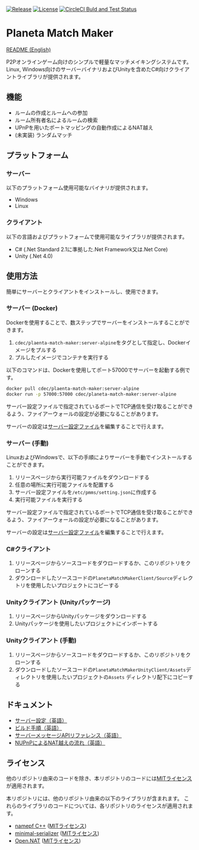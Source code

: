 [![Release](https://img.shields.io/github/v/release/CdecPGL/PlanetaMatchMaker?include_prereleases&sort=semver)](https://github.com/CdecPGL/PlanetaMatchMaker/releases)
[![License](https://img.shields.io/github/license/CdecPGL/PlanetaMatchMaker)](https://github.com/CdecPGL/PlanetaMatchMaker/blob/master/LICENSE)
[![CircleCI Buld and Test Status](https://circleci.com/gh/CdecPGL/PlanetaMatchMaker/tree/master.svg?style=shield)](https://circleci.com/gh/CdecPGL/PlanetaMatchMaker/tree/master)

# Planeta Match Maker

[README (English)](README.md)

P2Pオンラインゲーム向けのシンプルで軽量なマッチメイキングシステムです。
Linux, Windows向けのサーバーバイナリおよびUnityを含めたC#向けクライアントライブラリが提供されます。

## 機能

- ルームの作成とルームへの参加
- ルーム所有者名によるルームの検索
- UPnPを用いたポートマッピングの自動作成によるNAT越え
- (未実装) ランダムマッチ

## プラットフォーム

### サーバー

以下のプラットフォーム使用可能なバイナリが提供されます。

- Windows
- Linux

### クライアント

以下の言語およびプラットフォームで使用可能なライブラリが提供されます。

- C# (.Net Standard 2.1に準拠した.Net Framework又は.Net Core)
- Unity (.Net 4.0)

## 使用方法

簡単にサーバーとクライアントをインストールし、使用できます。

### サーバー (Docker)

Dockerを使用することで、数ステップでサーバーをインストールすることができます。

1. `cdec/plaenta-match-maker:server-alpine`をタグとして指定し、Dockerイメージをプルする
2. プルしたイメージでコンテナを実行する

以下のコマンドは、Dockerを使用してポート57000でサーバーを起動する例です。

```bash
docker pull cdec/plaenta-match-maker:server-alpine
docker run -p 57000:57000 cdec/planeta-match-maker:server-alpine
```

サーバー設定ファイルで指定されているポートでTCP通信を受け取ることができるよう、ファイアーウォールの設定が必要になることがあります。

サーバーの設定は[サーバー設定ファイル](Documents/ServerSettings.md)を編集することで行えます。

### サーバー (手動)

LinuxおよびWindowsで、以下の手順によりサーバーを手動でインストールすることができます。

1. リリースページから実行可能ファイルをダウンロードする
1. 任意の場所に実行可能ファイルを配置する
1. サーバー設定ファイルを`/etc/pmms/setting.json`に作成する
1. 実行可能ファイルを実行する

サーバー設定ファイルで指定されているポートでTCP通信を受け取ることができるよう、ファイアーウォールの設定が必要になることがあります。

サーバーの設定は[サーバー設定ファイル](Documents/ServerSettings.md)を編集することで行えます。

### C#クライアント

1. リリースページからソースコードをダウロードするか、このリポジトリをクローンする
1. ダウンロードしたソースコードの`PlanetaMatchMakerClient/Source`ディレクトリを使用したいプロジェクトにコピーする

### Unityクライアント (Unityパッケージ)

1. リリースページからUnityパッケージをダウンロードする
1. Unityパッケージを使用したいプロジェクトにインポートする

### Unityクライアント (手動)

1. リリースページからソースコードをダウロードするか、このリポジトリをクローンする
1. ダウンロードしたソースコードの`PlanetaMatchMakerUnityClient/Assets`ディレクトリを使用したいプロジェクトの`Assets` ディレクトリ配下にコピーする

## ドキュメント

- [サーバー設定（英語）](Documents/ServerSettings.md)
- [ビルド手順（英語）](Documents/BuildManual.md)
- [サーバーメッセージAPIリファレンス（英語）](Documents/ServerMessageAPIReference.md)
- [NUPnPによるNAT越えの流れ（英語）](Documents/NatTraversal.md)

## ライセンス

他のリポジトリ由来のコードを除き、本リポジトリのコードには[MITライセンス](https://github.com/CdecPGL/PlanetaMatchMaker/blob/master/LICENSE)が適用されます。

本リポジトリには、他のリポジトリ由来の以下のライブラリが含まれます。
これらのライブラリのコードについては、各リポジトリのライセンスが適用されます。

- [namepf C++](https://github.com/Neargye/nameof) ([MITライセンス](https://github.com/Neargye/nameof/blob/master/LICENSE))
- [minimal-serializer](https://github.com/CdecPGL/minimal-serializer) ([MITライセンス](https://github.com/CdecPGL/minimal-serializer/blob/master/LICENSE))
- [Open.NAT](https://github.com/lontivero/Open.NAT) ([MITライセンス](https://github.com/lontivero/Open.NAT/blob/master/LICENSE))
